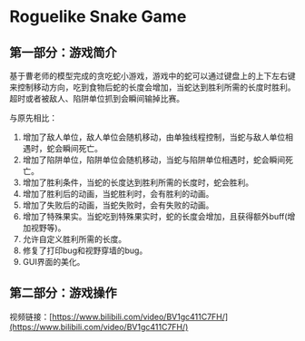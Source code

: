 # Roguelike Snake Game


## 第一部分：游戏简介

基于曹老师的模型完成的贪吃蛇小游戏，游戏中的蛇可以通过键盘上的上下左右键来控制移动方向，吃到食物后蛇的长度会增加，当蛇达到胜利所需的长度时胜利。
超时或者被敌人、陷阱单位抓到会瞬间输掉比赛。

与原先相比：
1. 增加了敌人单位，敌人单位会随机移动，由单独线程控制，当蛇与敌人单位相遇时，蛇会瞬间死亡。
2. 增加了陷阱单位，陷阱单位会随机移动，当蛇与陷阱单位相遇时，蛇会瞬间死亡。
3. 增加了胜利条件，当蛇的长度达到胜利所需的长度时，蛇会胜利。
4. 增加了胜利后的动画，当蛇胜利时，会有胜利的动画。
5. 增加了失败后的动画，当蛇失败时，会有失败的动画。
6. 增加了特殊果实。当蛇吃到特殊果实时，蛇的长度会增加，且获得额外buff(增加视野等)。
7. 允许自定义胜利所需的长度。
8. 修复了打印bug和视野穿墙的bug。
9. GUI界面的美化。

## 第二部分：游戏操作

视频链接：[https://www.bilibili.com/video/BV1gc411C7FH/](https://www.bilibili.com/video/BV1gc411C7FH/)

